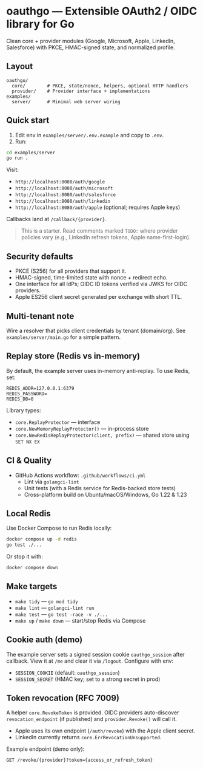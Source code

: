 # oauthgo — Extensible OAuth2 / OIDC library for Go

Clean core + provider modules (Google, Microsoft, Apple, LinkedIn, Salesforce) with PKCE, HMAC-signed state, and normalized profile.

## Layout

```
oauthgo/
  core/        # PKCE, state/nonce, helpers, optional HTTP handlers
  provider/    # Provider interface + implementations
examples/
  server/      # Minimal web server wiring
```

## Quick start

1) Edit env in `examples/server/.env.example` and copy to `.env`.
2) Run:

```bash
cd examples/server
go run .
```

Visit:

- `http://localhost:8080/auth/google`
- `http://localhost:8080/auth/microsoft`
- `http://localhost:8080/auth/salesforce`
- `http://localhost:8080/auth/linkedin`
- `http://localhost:8080/auth/apple` (optional; requires Apple keys)

Callbacks land at `/callback/{provider}`.

> This is a starter. Read comments marked `TODO:` where provider policies vary (e.g., LinkedIn refresh tokens, Apple name-first-login).

## Security defaults

- PKCE (S256) for all providers that support it.
- HMAC-signed, time-limited state with nonce + redirect echo.
- One interface for all IdPs; OIDC ID tokens verified via JWKS for OIDC providers.
- Apple ES256 client secret generated per exchange with short TTL.

## Multi-tenant note

Wire a resolver that picks client credentials by tenant (domain/org). See `examples/server/main.go` for a simple pattern.


## Replay store (Redis vs in-memory)

By default, the example server uses in-memory anti-replay. To use Redis, set:

```
REDIS_ADDR=127.0.0.1:6379
REDIS_PASSWORD=
REDIS_DB=0
```

Library types:

- `core.ReplayProtector` — interface
- `core.NewMemoryReplayProtector()` — in-process store
- `core.NewRedisReplayProtector(client, prefix)` — shared store using `SET NX EX`


## CI & Quality

- GitHub Actions workflow: `.github/workflows/ci.yml`
  - Lint via `golangci-lint`
  - Unit tests (with a Redis service for Redis-backed store tests)
  - Cross-platform build on Ubuntu/macOS/Windows, Go 1.22 & 1.23

## Local Redis

Use Docker Compose to run Redis locally:

```bash
docker compose up -d redis
go test ./...
```

Or stop it with:

```bash
docker compose down
```

## Make targets

- `make tidy` — `go mod tidy`
- `make lint` — `golangci-lint run`
- `make test` — `go test -race -v ./...`
- `make up` / `make down` — start/stop Redis via Compose


## Cookie auth (demo)

The example server sets a signed session cookie `oauthgo_session` after callback. View it at `/me` and clear it via `/logout`.
Configure with env:

- `SESSION_COOKIE` (default: `oauthgo_session`)
- `SESSION_SECRET` (HMAC key; set to a strong secret in prod)

## Token revocation (RFC 7009)

A helper `core.RevokeToken` is provided. OIDC providers auto-discover `revocation_endpoint` (if published) and `provider.Revoke()` will call it.
- Apple uses its own endpoint (`/auth/revoke`) with the Apple client secret.
- LinkedIn currently returns `core.ErrRevocationUnsupported`.

Example endpoint (demo only):
```
GET /revoke/{provider}?token={access_or_refresh_token}
```
